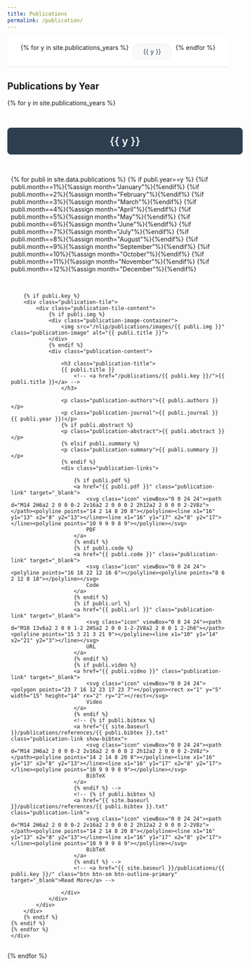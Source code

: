 ```yaml
---
title: Publications
permalink: /publication/
---
```


<style>

  /* ...existing code... */

/* Responsive fix for publication cards on mobile */
@media (max-width: 768px) {
  .publication-tile-content {
    flex-direction: column;
    align-items: stretch;
  }
  .publication-image-container {
    display: none !important;
  }
  .publication-content {
    padding: 1rem 0.5rem;
  }
}

.publication-container {
  width: 100%;
  padding: 1rem 0.5rem;
  max-width: 100%;
  margin: 0;
}

.publication-tile {
  background: white;
  border-radius: 8px;
  box-shadow: 0 2px 4px rgba(0,0,0,0.1);
  overflow: hidden;
  transition: all 0.3s ease;
  width: 100%;
  margin-bottom: 2rem;
  cursor: pointer;
}

.publication-tile:hover {
  transform: translateY(-5px);
  box-shadow: 0 4px 8px rgba(0,0,0,0.15);
}

.publication-tile.expanded {
  transform: scale(1.02);
  box-shadow: 0 8px 16px rgba(0,0,0,0.2);
}

.publication-tile-content {
  display: flex;
  flex-direction: row;
  align-items: stretch;
  max-width: 100%;
  margin: 0;
}

.publication-image-container {
  width: 400px;
  height: 400px;
  flex: 0 0 400px;
  overflow: hidden;
  display: flex;
  align-items: center;
  justify-content: center;
  /* background: #f8f9fa; */
  border-radius: 8px;
}

.publication-image {
  width: 100%;
  height: 100%;
  margin: 0;
  min-width: 0;
  min-height: 0;
  max-width: 100%;
  max-height: 100%;
  object-fit: contain; /* changed from cover to contain */
  display: block;
}

.publication-content {
  flex: 1;
  padding: 1.5rem 1rem;
  display: flex;
  flex-direction: column;
}

.publication-title {
  font-size: 1.2rem;
  font-weight: 600;
  margin-bottom: 0.5rem;
  color: #2c3e50;
}

.publication-title a {
  color: #2c3e50;
  text-decoration: none;
  transition: all 0.2s ease;
  position: relative;
}

.publication-title a:hover {
  color: #3498db;
}

.publication-title a::after {
  content: '';
  position: absolute;
  width: 100%;
  height: 2px;
  bottom: -2px;
  left: 0;
  background-color: #3498db;
  transform: scaleX(0);
  transform-origin: bottom right;
  transition: transform 0.3s ease;
}

.publication-title a:hover::after {
  transform: scaleX(1);
  transform-origin: bottom left;
}

.publication-authors {
  font-size: 0.9rem;
  color: #666;
  margin-bottom: 0.5rem;
}

.publication-journal {
  font-size: 0.85rem;
  color: #888;
  margin-bottom: 1rem;
}

.publication-summary {
  font-size: 0.9rem;
  line-height: 1.5;
  color: #444;
  margin-bottom: 1rem;
  display: none;
  cursor: pointer;
  position: relative;
}

.publication-summary.preview {
  display: block;
  max-height: 3em;
  overflow: hidden;
  text-overflow: ellipsis;
  display: -webkit-box;
  -webkit-line-clamp: 2;
  -webkit-box-orient: vertical;
}

.publication-tile.expanded .publication-summary {
  display: block;
  max-height: none;
  -webkit-line-clamp: none;
}

.publication-abstract {
  font-size: 0.9rem;
  line-height: 1.6;
  color: #444;
  margin-bottom: 1rem;
  display: none;
  cursor: pointer;
  position: relative;
}

.publication-abstract.preview {
  display: block;
  max-height: 4.8em;
  overflow: hidden;
  text-overflow: ellipsis;
  display: -webkit-box;
  -webkit-line-clamp: 3;
  -webkit-box-orient: vertical;
}

.publication-tile.expanded .publication-abstract {
  display: block;
  max-height: none;
  -webkit-line-clamp: none;
}

.publication-link {
  display: inline-flex;
  align-items: center;
  gap: 0.5rem;
  padding: 0.5rem 1rem;
  background-color: #2c3e50;
  color: white;
  text-decoration: none;
  border-radius: 4px;
  font-size: 0.85rem;
  transition: all 0.2s ease;
}

.publication-link:hover {
  background-color: #34495e;
  transform: translateY(-2px);
  box-shadow: 0 2px 4px rgba(0, 0, 0, 0.1);
}

.publication-link .icon {
  width: 16px;
  height: 16px;
  stroke: currentColor;
  stroke-width: 2;
  fill: none;
  stroke-linecap: round;
  stroke-linejoin: round;
}

.publication-links {
  display: flex;
  flex-wrap: wrap;
  gap: 0.8rem;
  margin-top: 1rem;
}
/*
.publication-links {
  display: flex;
  gap: 0.8rem;
  flex-wrap: wrap;
  margin-top: auto;
} */

.publication-link {
  display: inline-flex;
  align-items: center;
  gap: 0.5rem;
  padding: 0.5rem 1rem;
  background-color: #2c3e50;
  color: white;
  text-decoration: none;
  border-radius: 4px;
  font-size: 0.85rem;
  transition: all 0.2s ease;
}

.publication-link:hover {
  background-color: #34495e;
  transform: translateY(-2px);
  box-shadow: 0 2px 4px rgba(0, 0, 0, 0.1);
}

.publication-link .icon {
  width: 16px;
  height: 16px;
  stroke: currentColor;
  stroke-width: 2;
  fill: none;
  stroke-linecap: round;
  stroke-linejoin: round;
}

.publication-links {
  display: flex;
  flex-wrap: wrap;
  gap: 0.8rem;
  margin-top: 1rem;
}

.year-section {
  margin: 3rem 0 2rem;
}

.year-header {
  background: #2c3e50;
  color: white;
  padding: 1rem 1rem;
  border-radius: 8px;
  margin-bottom: 2rem;
  font-size: 1.5rem;
  font-weight: 600;
  width: 100%;
  text-align: center;
}

.year-content {
  display: flex;
  flex-direction: column;
  gap: 2rem;
  padding: 1rem 0.5rem;
  max-width: 100%;
  margin: 0;
}

.expand-icon {
  position: absolute;
  right: 1rem;
  top: 1rem;
  width: 24px;
  height: 24px;
  transition: transform 0.3s ease;
}

.publication-tile.expanded .expand-icon {
  transform: rotate(180deg);
}

/* Custom scrollbar styling */
.publication-container::-webkit-scrollbar {
  height: 8px;
}

.publication-container::-webkit-scrollbar-track {
  background: #f1f1f1;
  border-radius: 4px;
}

.publication-container::-webkit-scrollbar-thumb {
  background: #888;
  border-radius: 4px;
}

.publication-container::-webkit-scrollbar-thumb:hover {
  background: #555;
}

.year-nav {
  position: sticky;
  top: 0;
  background: white;
  padding: 1rem 0;
  margin-bottom: 2rem;
  border-bottom: 1px solid #eee;
  z-index: 100;
  box-shadow: 0 2px 4px rgba(0,0,0,0.05);
}

.year-nav-container {
  max-width: 100%;
  margin: 0;
  display: flex;
  gap: 0.5rem;
  overflow-x: auto;
  padding: 0 0.5rem;
  scrollbar-width: none; /* Firefox */
  -ms-overflow-style: none; /* IE and Edge */
  justify-content: center;
}

.year-nav-container::-webkit-scrollbar {
  display: none; /* Chrome, Safari, Opera */
}

.year-nav-item {
  padding: 0.5rem 1.5rem;
  background: #f8f9fa;
  border-radius: 20px;
  color: #2c3e50;
  text-decoration: none;
  white-space: nowrap;
  transition: all 0.2s ease;
  font-size: 0.9rem;
  border: 1px solid #e9ecef;
}

.year-nav-item:hover {
  background: #e9ecef;
  color: #2c3e50;
  border-color: #2c3e50;
}

.year-nav-item.active {
  background: #2c3e50;
  color: white;
  border-color: #2c3e50;
  font-weight: 500;
}

/* Go to Top Button */
.go-to-top {
  position: fixed;
  bottom: 2rem;
  right: 2rem;
  background: #2c3e50;
  color: white;
  width: 40px;
  height: 40px;
  border-radius: 50%;
  display: flex;
  align-items: center;
  justify-content: center;
  cursor: pointer;
  opacity: 0;
  visibility: hidden;
  transition: all 0.3s ease;
  box-shadow: 0 2px 8px rgba(0,0,0,0.2);
  z-index: 1000;
}

.go-to-top.visible {
  opacity: 1;
  visibility: visible;
}

.go-to-top:hover {
  background: #34495e;
  transform: translateY(-3px);
  box-shadow: 0 4px 12px rgba(0,0,0,0.3);
}

.go-to-top svg {
  width: 20px;
  height: 20px;
  fill: currentColor;
}

/* Add these styles before the closing style tag */
.bibtex-modal {
  display: none;
  position: fixed;
  top: 0;
  left: 0;
  width: 100%;
  height: 100%;
  background: rgba(0, 0, 0, 0.5);
  z-index: 1000;
  justify-content: center;
  align-items: center;
}

.bibtex-modal.active {
  display: flex;
}

.bibtex-content {
  background: white;
  padding: 2rem;
  border-radius: 8px;
  max-width: 80%;
  max-height: 80vh;
  overflow-y: auto;
  position: relative;
  box-shadow: 0 4px 12px rgba(0, 0, 0, 0.2);
}

.bibtex-content pre {
  margin: 0;
  white-space: pre-wrap;
  font-family: monospace;
  font-size: 0.9rem;
  line-height: 1.5;
  color: #2c3e50;
  background: #f8f9fa;
  padding: 1rem;
  border-radius: 4px;
  border: 1px solid #e9ecef;
}

.bibtex-header {
  display: flex;
  justify-content: space-between;
  align-items: center;
  margin-bottom: 1rem;
  padding-bottom: 0.5rem;
  border-bottom: 1px solid #e9ecef;
}

.bibtex-title {
  font-size: 1.1rem;
  font-weight: 600;
  color: #2c3e50;
}

.bibtex-actions {
  display: flex;
  gap: 0.5rem;
}

.copy-bibtex {
  padding: 0.4rem 0.8rem;
  background: #2c3e50;
  color: white;
  border: none;
  border-radius: 4px;
  cursor: pointer;
  font-size: 0.85rem;
  display: flex;
  align-items: center;
  gap: 0.5rem;
  transition: all 0.2s ease;
}

.copy-bibtex:hover {
  background: #34495e;
  transform: translateY(-1px);
}

.copy-bibtex svg {
  width: 16px;
  height: 16px;
  fill: currentColor;
}

.close-bibtex {
  width: 24px;
  height: 24px;
  cursor: pointer;
  color: #666;
  transition: color 0.2s;
  display: flex;
  align-items: center;
  justify-content: center;
}

.close-bibtex:hover {
  color: #2c3e50;
}
</style>

<script>

document.addEventListener('DOMContentLoaded', function() {
  document.querySelectorAll('.show-bibtex').forEach(function(link) {
    link.addEventListener('click', function(e) {
      e.preventDefault();
      const url = link.getAttribute('href');
      fetch(url)
        .then(response => response.text())
        .then(data => {
          showBibtexModal(data);
        });
    });
  });

  function showBibtexModal(bibtex) {
    let modal = document.getElementById('bibtex-modal');
    if (!modal) {
      modal = document.createElement('div');
      modal.id = 'bibtex-modal';
      modal.style.position = 'fixed';
      modal.style.top = '0';
      modal.style.left = '0';
      modal.style.width = '100vw';
      modal.style.height = '100vh';
      modal.style.background = 'rgba(0,0,0,0.5)';
      modal.style.display = 'flex';
      modal.style.alignItems = 'center';
      modal.style.justifyContent = 'center';
      modal.style.zIndex = '9999';
      modal.innerHTML = `
        <div style="background:#fff;padding:2rem;max-width:90vw;max-height:80vh;overflow:auto;position:relative;border-radius:8px;">
          <button id="close-bibtex-modal" style="position:absolute;top:10px;right:10px;">Close</button>
          <pre style="white-space:pre-wrap;">${bibtex}</pre>
        </div>
      `;
      document.body.appendChild(modal);
      document.getElementById('close-bibtex-modal').onclick = function() {
        modal.remove();
      };
    }
  }
});

document.addEventListener('DOMContentLoaded', function() {
  const tiles = document.querySelectorAll('.publication-tile');
  tiles.forEach(tile => {
    const summary = tile.querySelector('.publication-summary');
    const abstract = tile.querySelector('.publication-abstract');

    if (summary) {
      summary.classList.add('preview');
      summary.addEventListener('click', function(e) {
        e.stopPropagation();
        tile.classList.toggle('expanded');
      });
    }

    if (abstract) {
      abstract.classList.add('preview');
      abstract.addEventListener('click', function(e) {
        e.stopPropagation();
        tile.classList.toggle('expanded');
      });
    }
  });

  // Year navigation functionality
  const yearNavItems = document.querySelectorAll('.year-nav-item');
  const yearSections = document.querySelectorAll('.year-section');
  
  // Update active state based on scroll position
  function updateActiveYear() {
    const scrollPosition = window.scrollY + 100; // Offset for better trigger point

    yearSections.forEach(section => {
      const year = section.querySelector('.year-header').textContent;
      const sectionTop = section.offsetTop - 100;
      const sectionBottom = sectionTop + section.offsetHeight;

      if (scrollPosition >= sectionTop && scrollPosition < sectionBottom) {
        yearNavItems.forEach(item => {
          item.classList.remove('active');
          if (item.textContent === year) {
            item.classList.add('active');
          }
        });
      }
    });
  }

  // Smooth scroll to year section
  yearNavItems.forEach(item => {
    item.addEventListener('click', function(e) {
      e.preventDefault();
      const targetId = this.getAttribute('href');
      const targetSection = document.querySelector(targetId);
      if (targetSection) {
        targetSection.scrollIntoView({ behavior: 'smooth', block: 'start' });
      }
    });
  });

  // Update active state on scroll
  window.addEventListener('scroll', updateActiveYear);
  // Initial active state
  updateActiveYear();

  // Go to Top functionality
  const goToTopButton = document.createElement('div');
  goToTopButton.className = 'go-to-top';
  goToTopButton.innerHTML = `
    <svg viewBox="0 0 24 24">
      <path d="M7.41 15.41L12 10.83l4.59 4.58L18 14l-6-6-6 6zM5 18v2h14v-2H5z"/>
    </svg>
  `;
  document.body.appendChild(goToTopButton);

  // Show/hide button based on scroll position
  window.addEventListener('scroll', function() {
    if (window.scrollY > 300) {
      goToTopButton.classList.add('visible');
    } else {
      goToTopButton.classList.remove('visible');
    }
  });

  // Smooth scroll to top when clicked
  goToTopButton.addEventListener('click', function() {
    window.scrollTo({
      top: 0,
      behavior: 'smooth'
    });
  });

  // Create BibTeX modal
  const modal = document.createElement('div');
  modal.className = 'bibtex-modal';
  modal.innerHTML = `
    <div class="bibtex-content">
      <div class="bibtex-header">
        <div class="bibtex-title">BibTeX Entry</div>
        <div class="bibtex-actions">
          <button class="copy-bibtex">
            <svg viewBox="0 0 24 24">
              <path d="M16 1H4c-1.1 0-2 .9-2 2v14h2V3h12V1zm3 4H8c-1.1 0-2 .9-2 2v14c0 1.1.9 2 2 2h11c1.1 0 2-.9 2-2V7c0-1.1-.9-2-2-2zm0 16H8V7h11v14z"/>
            </svg>
            Copy
          </button>
          <div class="close-bibtex">
            <svg viewBox="0 0 24 24">
              <path d="M19 6.41L17.59 5 12 10.59 6.41 5 5 6.41 10.59 12 5 17.59 6.41 19 12 13.41 17.59 19 19 17.59 13.41 12z"/>
            </svg>
          </div>
        </div>
      </div>
      <pre></pre>
    </div>
  `;
  document.body.appendChild(modal);

  // Handle BibTeX links
  const links = document.querySelectorAll('.publication-link');
  links.forEach(link => {
    const text = link.textContent.toLowerCase();

    if (text.includes('bibtex')) {
      link.addEventListener('click', async function(e) {
        e.preventDefault();
        e.stopPropagation();
        
        const bibtexUrl = this.getAttribute('href');
        try {
          const response = await fetch(bibtexUrl);
          const bibtexContent = await response.text();
          const preElement = modal.querySelector('pre');
          preElement.textContent = bibtexContent;
          modal.classList.add('active');
        } catch (error) {
          console.error('Error loading BibTeX:', error);
        }
      });
    }
  });

  // Copy BibTeX content
  const copyButton = modal.querySelector('.copy-bibtex');
  copyButton.addEventListener('click', () => {
    const bibtexContent = modal.querySelector('pre').textContent;
    navigator.clipboard.writeText(bibtexContent).then(() => {
      const originalText = copyButton.innerHTML;
      copyButton.innerHTML = `
        <svg viewBox="0 0 24 24">
          <path d="M9 16.17L4.83 12l-1.42 1.41L9 19 21 7l-1.41-1.41L9 16.17z"/>
        </svg>
        Copied!
      `;
      setTimeout(() => {
        copyButton.innerHTML = originalText;
      }, 2000);
    });
  });

  // Close modal when clicking close button or outside
  modal.querySelector('.close-bibtex').addEventListener('click', () => {
    modal.classList.remove('active');
  });

  modal.addEventListener('click', (e) => {
    if (e.target === modal) {
      modal.classList.remove('active');
    }
  });

  // Close modal with Escape key
  document.addEventListener('keydown', (e) => {
    if (e.key === 'Escape' && modal.classList.contains('active')) {
      modal.classList.remove('active');
    }
  });
});
</script>

<div class="year-nav">
  <div class="year-nav-container">
    {% for y in site.publications_years %}
    <a href="#year-{{ y }}" class="year-nav-item">{{ y }}</a>
    {% endfor %}
  </div>
</div>

<!-- <p><i>Jump to the full list of publications <a href="#full-list">here</a></i></p> -->

<h2>Publications by Year</h2>
{% for y in site.publications_years %}
<div class="year-section" id="year-{{ y }}">
    <div class="year-header">{{ y }}</div>
    <div class="year-content">
    {% for publi in site.data.publications %}
    {% if publi.year==y %}
        {%if publi.month==1%}{%assign month="January"%}{%endif%}
        {%if publi.month==2%}{%assign month="February"%}{%endif%}
        {%if publi.month==3%}{%assign month="March"%}{%endif%}
        {%if publi.month==4%}{%assign month="April"%}{%endif%}
        {%if publi.month==5%}{%assign month="May"%}{%endif%}
        {%if publi.month==6%}{%assign month="June"%}{%endif%}
        {%if publi.month==7%}{%assign month="July"%}{%endif%}
        {%if publi.month==8%}{%assign month="August"%}{%endif%}
        {%if publi.month==9%}{%assign month="September"%}{%endif%}
        {%if publi.month==10%}{%assign month="October"%}{%endif%}
        {%if publi.month==11%}{%assign month="November"%}{%endif%}
        {%if publi.month==12%}{%assign month="December"%}{%endif%}

        {% if publi.key %}
        <div class="publication-tile">
            <div class="publication-tile-content">
                {% if publi.img %}
                <div class="publication-image-container">
                    <img src="/nlip/publications/images/{{ publi.img }}" class="publication-image" alt="{{ publi.title }}">
                </div>
                {% endif %}
                <div class="publication-content">

                    <h3 class="publication-title">
                    {{ publi.title }}
                        <!-- <a href="/publications/{{ publi.key }}/">{{ publi.title }}</a> -->
                    </h3>

                    <p class="publication-authors">{{ publi.authors }}</p>
                    <p class="publication-journal">{{ publi.journal }} {{ publi.year }})</p>
                    {% if publi.abstract %}
                    <p class="publication-abstract">{{ publi.abstract }}</p>
                    {% elsif publi.summary %}
                    <p class="publication-summary">{{ publi.summary }}</p>
                    {% endif %}
                    <div class="publication-links">

                        {% if publi.pdf %}
                        <a href="{{ publi.pdf }}" class="publication-link" target="_blank">
                            <svg class="icon" viewBox="0 0 24 24"><path d="M14 2H6a2 2 0 0 0-2 2v16a2 2 0 0 0 2 2h12a2 2 0 0 0 2-2V8z"></path><polyline points="14 2 14 8 20 8"></polyline><line x1="16" y1="13" x2="8" y2="13"></line><line x1="16" y1="17" x2="8" y2="17"></line><polyline points="10 9 9 9 8 9"></polyline></svg>
                            PDF
                        </a>
                        {% endif %}
                        {% if publi.code %}
                        <a href="{{ publi.code }}" class="publication-link" target="_blank">
                            <svg class="icon" viewBox="0 0 24 24"><polyline points="16 18 22 12 16 6"></polyline><polyline points="8 6 2 12 8 18"></polyline></svg>
                            Code
                        </a>
                        {% endif %}
                        {% if publi.url %}
                        <a href="{{ publi.url }}" class="publication-link" target="_blank">
                            <svg class="icon" viewBox="0 0 24 24"><path d="M18 13v6a2 2 0 0 1-2 2H5a2 2 0 0 1-2-2V8a2 2 0 0 1 2-2h6"></path><polyline points="15 3 21 3 21 9"></polyline><line x1="10" y1="14" x2="21" y2="3"></line></svg>
                            URL
                        </a>
                        {% endif %}
                        {% if publi.video %}
                        <a href="{{ publi.video }}" class="publication-link" target="_blank">
                            <svg class="icon" viewBox="0 0 24 24"><polygon points="23 7 16 12 23 17 23 7"></polygon><rect x="1" y="5" width="15" height="14" rx="2" ry="2"></rect></svg>
                            Video
                        </a>
                        {% endif %}
                        <!-- {% if publi.bibtex %}
                        <a href="{{ site.baseurl }}/publications/references/{{ publi.bibtex }}.txt" class="publication-link show-bibtex">
                            <svg class="icon" viewBox="0 0 24 24"><path d="M14 2H6a2 2 0 0 0-2 2v16a2 2 0 0 0 2 2h12a2 2 0 0 0 2-2V8z"></path><polyline points="14 2 14 8 20 8"></polyline><line x1="16" y1="13" x2="8" y2="13"></line><line x1="16" y1="17" x2="8" y2="17"></line><polyline points="10 9 9 9 8 9"></polyline></svg>
                            BibTeX
                        </a>
                        {% endif %} -->
                        <!-- {% if publi.bibtex %}
                        <a href="{{ site.baseurl }}/publications/references/{{ publi.bibtex }}.txt" class="publication-link">
                            <svg class="icon" viewBox="0 0 24 24"><path d="M14 2H6a2 2 0 0 0-2 2v16a2 2 0 0 0 2 2h12a2 2 0 0 0 2-2V8z"></path><polyline points="14 2 14 8 20 8"></polyline><line x1="16" y1="13" x2="8" y2="13"></line><line x1="16" y1="17" x2="8" y2="17"></line><polyline points="10 9 9 9 8 9"></polyline></svg>
                            BibTeX
                        </a>
                        {% endif %} -->
                        <!-- <a href="{{ site.baseurl }}/publications/{{ publi.key }}/" class="btn btn-sm btn-outline-primary" target="_blank">Read More</a> -->

                    </div>
                </div>
            </div>
        </div>
        {% endif %}
    {% endif %}
    {% endfor %}
    </div>
</div>
{% endfor %}
